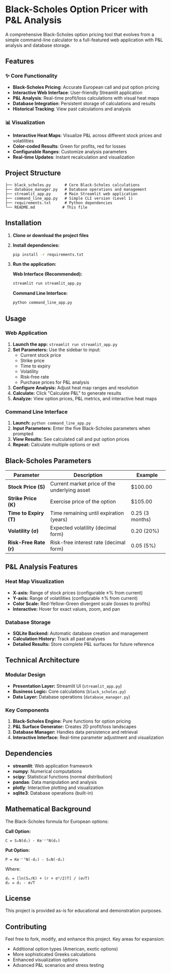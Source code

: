# Black-Scholes Option Pricer with P&L Analysis

A comprehensive Black-Scholes option pricing tool that evolves from a simple command-line calculator to a full-featured web application with P&L analysis and database storage.

## Features

### ✨ Core Functionality
- **Black-Scholes Pricing**: Accurate European call and put option pricing
- **Interactive Web Interface**: User-friendly Streamlit application
- **P&L Analysis**: Real-time profit/loss calculations with visual heat maps
- **Database Integration**: Persistent storage of calculations and results
- **Historical Tracking**: View past calculations and analysis

### 📊 Visualization
- **Interactive Heat Maps**: Visualize P&L across different stock prices and volatilities
- **Color-coded Results**: Green for profits, red for losses
- **Configurable Ranges**: Customize analysis parameters
- **Real-time Updates**: Instant recalculation and visualization

## Project Structure

```
├── black_scholes.py      # Core Black-Scholes calculations
├── database_manager.py   # Database operations and management
├── streamlit_app.py      # Main Streamlit web application
├── command_line_app.py   # Simple CLI version (Level 1)
├── requirements.txt      # Python dependencies
└── README.md            # This file
```

## Installation

1. **Clone or download the project files**

2. **Install dependencies:**
   ```bash
   pip install -r requirements.txt
   ```

3. **Run the application:**

   **Web Interface (Recommended):**
   ```bash
   streamlit run streamlit_app.py
   ```

   **Command Line Interface:**
   ```bash
   python command_line_app.py
   ```

## Usage

### Web Application

1. **Launch the app:** `streamlit run streamlit_app.py`
2. **Set Parameters:** Use the sidebar to input:
   - Current stock price
   - Strike price
   - Time to expiry
   - Volatility
   - Risk-free rate
   - Purchase prices for P&L analysis
3. **Configure Analysis:** Adjust heat map ranges and resolution
4. **Calculate:** Click "Calculate P&L" to generate results
5. **Analyze:** View option prices, P&L metrics, and interactive heat maps

### Command Line Interface

1. **Launch:** `python command_line_app.py`
2. **Input Parameters:** Enter the five Black-Scholes parameters when prompted
3. **View Results:** See calculated call and put option prices
4. **Repeat:** Calculate multiple options or exit

## Black-Scholes Parameters

| Parameter | Description | Example |
|-----------|-------------|---------|
| **Stock Price (S)** | Current market price of the underlying asset | $100.00 |
| **Strike Price (K)** | Exercise price of the option | $105.00 |
| **Time to Expiry (T)** | Time remaining until expiration (years) | 0.25 (3 months) |
| **Volatility (σ)** | Expected volatility (decimal form) | 0.20 (20%) |
| **Risk-Free Rate (r)** | Risk-free interest rate (decimal form) | 0.05 (5%) |

## P&L Analysis Features

### Heat Map Visualization
- **X-axis:** Range of stock prices (configurable ±% from current)
- **Y-axis:** Range of volatilities (configurable ±% from current)
- **Color Scale:** Red-Yellow-Green divergent scale (losses to profits)
- **Interactive:** Hover for exact values, zoom, and pan

### Database Storage
- **SQLite Backend:** Automatic database creation and management
- **Calculation History:** Track all past analyses
- **Detailed Results:** Store complete P&L surfaces for future reference

## Technical Architecture

### Modular Design
- **Presentation Layer:** Streamlit UI (`streamlit_app.py`)
- **Business Logic:** Core calculations (`black_scholes.py`)
- **Data Layer:** Database operations (`database_manager.py`)

### Key Components
1. **Black-Scholes Engine:** Pure functions for option pricing
2. **P&L Surface Generator:** Creates 2D profit/loss landscapes
3. **Database Manager:** Handles data persistence and retrieval
4. **Interactive Interface:** Real-time parameter adjustment and visualization

## Dependencies

- **streamlit**: Web application framework
- **numpy**: Numerical computations
- **scipy**: Statistical functions (normal distribution)
- **pandas**: Data manipulation and analysis
- **plotly**: Interactive plotting and visualization
- **sqlite3**: Database operations (built-in)

## Mathematical Background

The Black-Scholes formula for European options:

**Call Option:**
```
C = S₀N(d₁) - Ke⁻ʳᵀN(d₂)
```

**Put Option:**
```
P = Ke⁻ʳᵀN(-d₂) - S₀N(-d₁)
```

Where:
```
d₁ = [ln(S₀/K) + (r + σ²/2)T] / (σ√T)
d₂ = d₁ - σ√T
```

## License

This project is provided as-is for educational and demonstration purposes.

## Contributing

Feel free to fork, modify, and enhance this project. Key areas for expansion:
- Additional option types (American, exotic options)
- More sophisticated Greeks calculations
- Enhanced visualization options
- Advanced P&L scenarios and stress testing